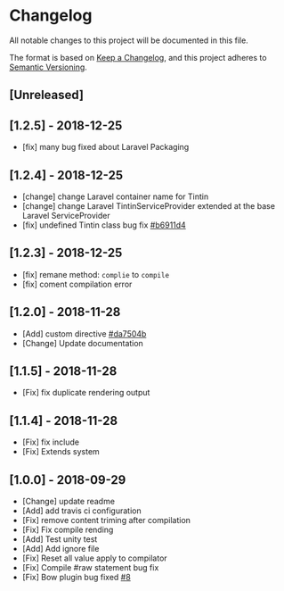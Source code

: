 # Changelog

All notable changes to this project will be documented in this file.

The format is based on [Keep a Changelog](https://keepachangelog.com/en/1.0.0/),
and this project adheres to [Semantic Versioning](https://semver.org/spec/v2.0.0.html).

## [Unreleased]

## [1.2.5] - 2018-12-25

- [fix] many bug fixed about Laravel Packaging

## [1.2.4] - 2018-12-25

- [change] change Laravel container name for Tintin
- [change] change Laravel TintinServiceProvider extended at the base Laravel ServiceProvider
- [fix] undefined Tintin class bug fix [#b6911d4](https://github.com/bowphp/tintin/commit/f2e91bfceb66ed33703f383d41148ec2eb031912)

## [1.2.3] - 2018-12-25

- [fix] remane method: `complie` to `compile`
- [fix] coment compilation error

## [1.2.0] - 2018-11-28

- [Add] custom directive [#da7504b](https://github.com/bowphp/tintin/commit/da7504b911ce704581f0341b61884a7f3759d304)
- [Change] Update documentation

## [1.1.5] - 2018-11-28

- [Fix] fix duplicate rendering output

## [1.1.4] - 2018-11-28

- [Fix] fix include
- [Fix] Extends system

## [1.0.0] - 2018-09-29

- [Change] update readme
- [Add] add travis ci configuration
- [Fix] remove content triming after compilation
- [Fix] Fix compile rending
- [Add] Test unity test
- [Add] Add ignore file
- [Fix] Reset all value apply to compilator
- [Fix] Compile #raw statement bug fix
- [Fix] Bow plugin bug fixed [#8](https://github.com/bowphp/tintin/issues/8)
